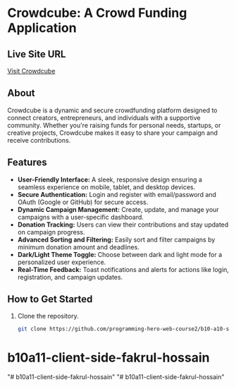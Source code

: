 <!-- # Study Sphere: Frontend Repository

## Purpose
This repository contains the frontend code for the **Study Sphere** web application, a platform enabling collaborative group study, assignment creation, submission, and grading.

---

## Key Features
- **Responsive Design**: Fully responsive layout for mobile, tablet, and desktop.
- **User Authentication**: Email/password authentication with validation, as well as Google/GitHub login options.
- **Dynamic Content**: Pages that adapt based on the user’s role and actions (e.g., students and graders).
- **Dark/Light Mode**: Theme toggling for better accessibility.
- **Interactive Forms**: Error messages, success notifications, and validation for all input fields.

---

## Environment Variables
To run this project, you will need the following environment variables:

```
REACT_APP_FIREBASE_API_KEY=your_firebase_api_key
REACT_APP_AUTH_DOMAIN=your_auth_domain
REACT_APP_PROJECT_ID=your_project_id
REACT_APP_STORAGE_BUCKET=your_storage_bucket
REACT_APP_MESSAGING_SENDER_ID=your_messaging_sender_id
REACT_APP_APP_ID=your_app_id
REACT_APP_BACKEND_URL=your_backend_server_url
``` 

---

## Installation

1. Clone the repository:
   ```bash
   git clone https://github.com/yourusername/study-sphere-frontend.git
   ```

2. Navigate to the project directory:
   ```bash
   cd study-sphere-frontend
   ```

3. Install dependencies:
   ```bash
   npm install
   ```

4. Run the development server:
   ```bash
   npm start
   ```

5. Build for production:
   ```bash
   npm run build
   ```

---

## Pages and Routes

### Public Routes
- **Home Page**: Includes banner, features, and FAQ sections.
- **Assignments Page**: Displays a list of assignments with filters.
- **Authentication Pages**: Login and Register forms with validation and error handling.

### Private Routes (Protected)
- **Create Assignments**: Form to create new assignments.
- **Pending Assignments**: Lists all pending assignments for grading.
- **My Attempted Assignments**: Displays user-specific submitted assignments.
- **Assignment Details**: Detailed view of an assignment with submission and grading functionality.

---

## Technologies Used
- **React.js**: Frontend library for building user interfaces.
- **React Router**: Routing library for managing navigation.
- **Tailwind CSS**: Utility-first CSS framework for styling.
- **DaisyUI**: Component library for faster UI development.
- **Firebase**: Authentication and hosting.
- **Axios**: HTTP client for API requests.

---

## Deployment
The client-side application is deployed on **Netlify/Surge/Firebase Hosting**. Ensure that the environment variables are correctly configured in the deployment settings.

---

## Contribution
If you wish to contribute to this project:

1. Fork the repository.
2. Create a new feature branch:
   ```bash
   git checkout -b feature-name
   ```
3. Commit your changes:
   ```bash
   git commit -m "Your commit message"
   ```
4. Push to your branch:
   ```bash
   git push origin feature-name
   ```
5. Create a pull request.

---

## License
This project is licensed under the MIT License.
"# b10a11-server-side-fakrul-hossain"  -->





# Crowdcube: A Crowd Funding Application  

## Live Site URL  
[Visit Crowdcube](https://your-live-site-url.com)  

## About  
Crowdcube is a dynamic and secure crowdfunding platform designed to connect creators, entrepreneurs, and individuals with a supportive community. Whether you're raising funds for personal needs, startups, or creative projects, Crowdcube makes it easy to share your campaign and receive contributions.  

## Features  
- **User-Friendly Interface:** A sleek, responsive design ensuring a seamless experience on mobile, tablet, and desktop devices.  
- **Secure Authentication:** Login and register with email/password and OAuth (Google or GitHub) for secure access.  
- **Dynamic Campaign Management:** Create, update, and manage your campaigns with a user-specific dashboard.  
- **Donation Tracking:** Users can view their contributions and stay updated on campaign progress.  
- **Advanced Sorting and Filtering:** Easily sort and filter campaigns by minimum donation amount and deadlines.  
- **Dark/Light Theme Toggle:** Choose between dark and light mode for a personalized user experience.  
- **Real-Time Feedback:** Toast notifications and alerts for actions like login, registration, and campaign updates.  

## How to Get Started  
1. Clone the repository.  
   ```bash
   git clone https://github.com/programming-hero-web-course2/b10-a10-server-side-fakrul-hossain
# b10a11-client-side-fakrul-hossain
"# b10a11-client-side-fakrul-hossain" 
"# b10a11-client-side-fakrul-hossain" 
